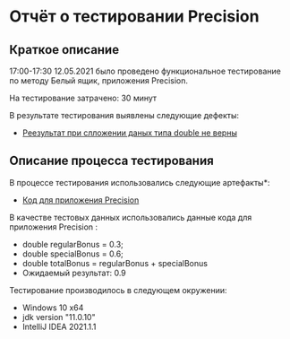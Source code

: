 # Отчёт о тестировании Precision

## Краткое описание

17:00-17:30 12.05.2021 было проведено функциональное тестирование по методу Белый ящик, приложения Precision.

На тестирование затрачено: 30 минут

В результате тестирования выявлены следующие дефекты:
* [Реезультат при слложении даных типа double не верны](https://github.com/Yudinegor86/Precision/issues/1#issue-890075066)

## Описание процесса тестирования

В процессе тестирования использовались следующие артефакты*:
* [Код для приложения Precision](https://github.com/Yudinegor86/Precision/issues/1#issue-890075066)



В качестве тестовых данных использовались данные кода для приложения Precision :
* double regularBonus = 0.3;<br>
* double specialBonus = 0.6;<br>
* double totalBonus = regularBonus + specialBonus<br>
* Ожидаемый результат: 0.9

Тестирование производилось в следующем окружении:
* Windows 10 x64
* jdk version "11.0.10"
* IntelliJ IDEA 2021.1.1 
